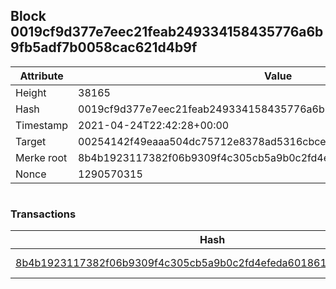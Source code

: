 ## Block 0019cf9d377e7eec21feab249334158435776a6b9fb5adf7b0058cac621d4b9f

Attribute | Value
--- | ---
Height | 38165
Hash | 0019cf9d377e7eec21feab249334158435776a6b9fb5adf7b0058cac621d4b9f
Timestamp | 2021-04-24T22:42:28+00:00
Target | 00254142f49eaaa504dc75712e8378ad5316cbcead634704b3734b6271167cc4
Merke root | 8b4b1923117382f06b9309f4c305cb5a9b0c2fd4efeda601861409395a1b971b
Nonce | 1290570315

```

```

### Transactions

Hash | Amount
--- | ---
[8b4b1923117382f06b9309f4c305cb5a9b0c2fd4efeda601861409395a1b971b](8b4b1923117382f06b9309f4c305cb5a9b0c2fd4efeda601861409395a1b971b.md) | 10.00000000 SKEPTI 
